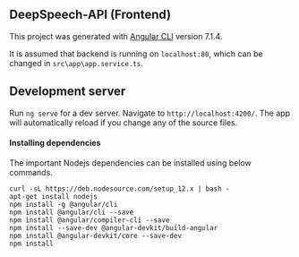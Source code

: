 ## DeepSpeech-API (Frontend)

This project was generated with [Angular CLI](https://github.com/angular/angular-cli) version 7.1.4. 

It is assumed that backend is running on `localhost:80`, which can be changed in `src\app\app.service.ts`.  

## Development server

Run `ng serve` for a dev server. Navigate to `http://localhost:4200/`. The app will automatically reload if you change any of the source files.

#### Installing dependencies

The important Nodejs dependencies can be installed using below commands.

```
curl -sL https://deb.nodesource.com/setup_12.x | bash -
apt-get install nodejs
npm install -g @angular/cli
npm install @angular/cli --save
npm install @angular/compiler-cli --save
npm install --save-dev @angular-devkit/build-angular
npm install @angular-devkit/core --save-dev
npm install
```